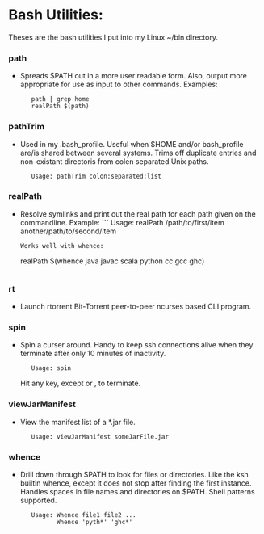 # Bash Utilities:

Theses are the bash utilities I put into my Linux ~/bin directory.

### path
* Spreads $PATH out in a more user readable form.
  Also, output more appropriate for use as input
  to other commands.  Examples:
  ```
     path | grep home
     realPath $(path)
  ```
### pathTrim
* Used in my .bash_profile.  Useful when $HOME and/or
  bash_profile are/is shared between several systems.
  Trims off duplicate entries and non-existant
  directoris from colen separated Unix paths.
  ```
     Usage: pathTrim colon:separated:list
  ```
### realPath
* Resolve symlinks and print out the real path for each
  path given on the commandline.  Example:
      ```
     Usage: realPath /path/to/first/item another/path/to/second/item
  ```
  Works well with whence:
  ```
     realPath $(whence java javac scala python cc gcc ghc)
  ```
### rt
* Launch rtorrent Bit-Torrent peer-to-peer ncurses based CLI program.

### spin
* Spin a curser around.  Handy to keep ssh connections alive
  when they terminate after only 10 minutes of inactivity.
  ```
     Usage: spin
  ```
  Hit any key, except <space> or <enter>, to terminate.

### viewJarManifest
* View the manifest list of a *.jar file.
  ```
     Usage: viewJarManifest someJarFile.jar
  ```
### whence
* Drill down through $PATH to look for files or directories.
  Like the ksh builtin whence, except it does not stop after
  finding the first instance.  Handles spaces in file names
  and directories on $PATH.  Shell patterns supported.
  ```
     Usage: Whence file1 file2 ...
            Whence 'pyth*' 'ghc*'
  ```


